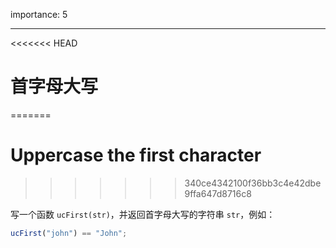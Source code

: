 importance: 5

---

<<<<<<< HEAD
# 首字母大写
=======
# Uppercase the first character
>>>>>>> 340ce4342100f36bb3c4e42dbe9ffa647d8716c8

写一个函数 `ucFirst(str)`，并返回首字母大写的字符串 `str`，例如：

```js
ucFirst("john") == "John";
```

